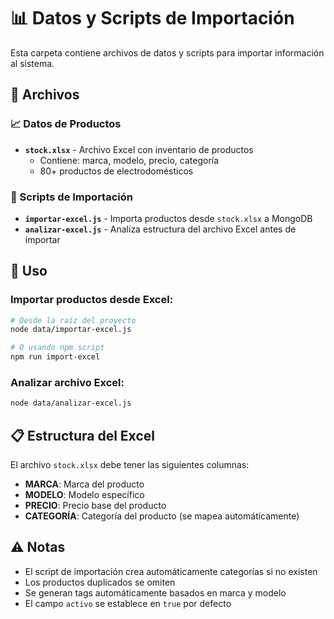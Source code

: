 # 📊 Datos y Scripts de Importación

Esta carpeta contiene archivos de datos y scripts para importar información al sistema.

## 📁 Archivos

### 📈 Datos de Productos
- **`stock.xlsx`** - Archivo Excel con inventario de productos
  - Contiene: marca, modelo, precio, categoría
  - 80+ productos de electrodomésticos

### 🔄 Scripts de Importación
- **`importar-excel.js`** - Importa productos desde `stock.xlsx` a MongoDB
- **`analizar-excel.js`** - Analiza estructura del archivo Excel antes de importar

## 🚀 Uso

### Importar productos desde Excel:
```bash
# Desde la raíz del proyecto
node data/importar-excel.js

# O usando npm script
npm run import-excel
```

### Analizar archivo Excel:
```bash
node data/analizar-excel.js
```

## 📋 Estructura del Excel

El archivo `stock.xlsx` debe tener las siguientes columnas:
- **MARCA**: Marca del producto
- **MODELO**: Modelo específico 
- **PRECIO**: Precio base del producto
- **CATEGORÍA**: Categoría del producto (se mapea automáticamente)

## ⚠️ Notas

- El script de importación crea automáticamente categorías si no existen
- Los productos duplicados se omiten
- Se generan tags automáticamente basados en marca y modelo
- El campo `activo` se establece en `true` por defecto
